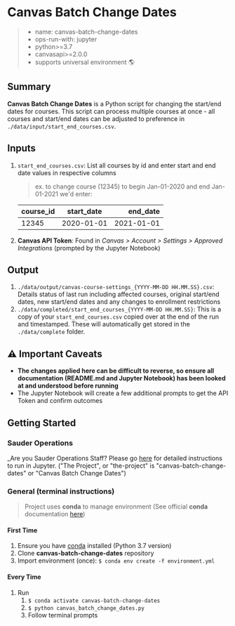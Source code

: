 # Canvas Batch Change Dates

> - name: canvas-batch-change-dates
> - ops-run-with: jupyter
> - python>=3.7
> - canvasapi>=2.0.0
> - supports universal environment 🌎

## Summary

**Canvas Batch Change Dates** is a Python script for changing the start/end dates for courses. This script can process multiple courses at once - all courses and start/end dates can be adjusted to preference in `./data/input/start_end_courses.csv`.

## Inputs

1. `start_end_courses.csv`: List all courses by id and enter start and end date values in respective columns

   > ex. to change course (12345) to begin Jan-01-2020 and end Jan-01-2021 we'd enter:

   | course_id | start_date |   end_date |
   | :-------- | :--------: | ---------: |
   | 12345     | 2020-01-01 | 2021-01-01 |

1. **Canvas API Token**: Found in _Canvas > Account > Settings > Approved Integrations_ (prompted by the Jupyter Notebook)

## Output

1. `./data/output/canvas-course-settings_{YYYY-MM-DD HH.MM.SS}.csv`: Details status of last run including affected courses, original start/end dates, new start/end dates and any changes to enrollment restrictions
2. `./data/completed/start_end_courses_{YYYY-MM-DD HH.MM.SS}`: This is a copy of your `start_end_courses.csv` copied over at the end of the run and timestamped. These will automatically get stored in the `./data/complete` folder.

## ⚠️ Important Caveats

- **The changes applied here can be difficult to reverse, so ensure all documentation (README.md and Jupyter Notebook) has been looked at and understood before running**
- The Jupyter Notebook will create a few additional prompts to get the API Token and confirm outcomes

## Getting Started
### Sauder Operations

_Are you Sauder Operations Staff? Please go [here](https://github.com/saud-learning-services/instructions-and-other-templates/blob/main/docs/running-instructions.md) for detailed instructions to run in Jupyter. ("The Project", or "the-project" is "canvas-batch-change-dates" or "Canvas Batch Change Dates")

### General (terminal instructions)

> Project uses **conda** to manage environment (See official **conda** documentation [here](https://docs.conda.io/projects/conda/en/latest/user-guide/tasks/manage-environments.html#creating-an-environment-from-an-environment-yml-file))
#### First Time

1. Ensure you have [conda](https://docs.conda.io/projects/conda/en/latest/user-guide/install/index.html) installed (Python 3.7 version)
1. Clone **canvas-batch-change-dates** repository
1. Import environment (once): `$ conda env create -f environment.yml`

#### Every Time

1. Run
   1. `$ conda activate canvas-batch-change-dates`
   2. `$ python canvas_batch_change_dates.py` 
   3. Follow terminal prompts

